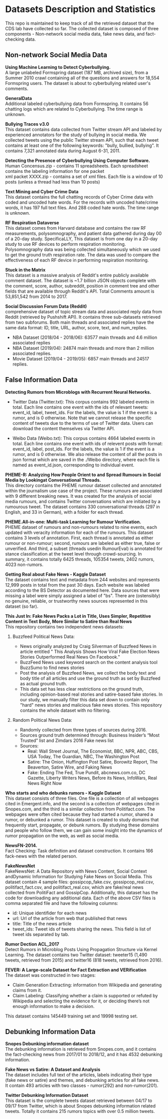 # Datasets Description and Statistics
This repo is maintained to keep track of all the retrieved dataset that the CDS lab have collected so far. The collected dataset is composed of three components - Non-network social media data, fake news data, and fact-checking data.  

## Non-network Social Media Data
**Using Machine Learning to Detect Cyberbullying.**  
A large unlabeled Formspring dataset (187 MB, archived size), from a Summer 2010 crawl containing all of the questions and answers for 18,554 Formspring users. The dataset is about to cyberbullying related user's comments.

**GeneralData**  
Additional labeled cyberbullying data from Formspring. It contains 56 chatting logs which are related to Cyberbullying. The time range is unknown.

**Bullying Traces v3.0**  
This dataset contains data collected from Twitter stream API and labeled by experienced annotators for the study of bullying in social media. We collected tweets using the public Twitter stream API, such that each tweet contains at least one of the following keywords: "bully, bullied, bullying". It contains 7,321 annotated data during August 6-31, 2011. 

**Detecting the Presence of Cyberbullying Using Computer Software.**  
Human Concensus.zip - contains 11 spreadsheets.  Each spreadsheet contains the labeling information for one packet  
xml packet XXXX.zip - contains a set of xml files.  Each file is a window of 10 posts (unless a thread had less than 10 posts)

**Text Mining and Cyber Crime Data**  
This dataset contains the full chatting records of Cyber Crime data with coded and uncoded hate words. For the records with uncoded hate/crime words, it has 197 full text files. And 288 coded hate words. The time range is unknown.

**RF Respiration Dataverse**  
This dataset comes from Harvard database and contains the raw RF measurements, polysomnography, and patient data gathered during day 00 of a 20-day study. SpecificaLLY, This dataset is from one day in a 20-day study to use RF devices to perform respiration monitoring. Polysomnography data was being collected simultaneously which we used to get the ground truth respiration rate. The data was used to compare the effectiveness of each RF device in performing respiration monitoring.

**Stuck in the Matrix**  
This dataset is a massive analysis of Reddit's entire publicly available comment dataset. The dataset is ~1.7 billion JSON objects complete with the comment, score, author, subreddit, position in comment tree and other fields that are available through Reddit's API. Total Comments amount is 53,851,542 from 2014 to 2017.

**Social Discussion Forum Data (Reddit)**  
 comprehensive dataset of topic stream data and associated reply data from Reddit (retrieved by Pushshift API). It contains three sub-datasets retrieved from two subforums. Both main threads and associated replies have the same data format: ID, title, URL, author, score, text, and num_replies. 
 - NBA Dataset (2018/04 - 2018/06): 63577 main threads and 4.6 million associated replies
 - NBA Dataset (2019/04): 24874 main threads and more than 2 million associated replies.
 - Movie Dataset (2019/04 - 2019/05): 6857 main threads and 24517 replies.

## False Information Data
**Detecting Rumors from Microblogs with Recurrent Neural Networks.**

- Twitter Data (Twitter.txt): This corpus contains 992 labeled events in total. Each line contains one event with the ids of relevant tweets: event_id, label, tweet_ids. For the labels, the value is 1 if the event is a rumor, and is 0 otherwise. Note that we cannot release the specific content of tweets due to the terms of use of Twitter data. Users can download the content themselves via Twitter API. 

- Weibo Data (Weibo.txt): This corpus contains 4664 labeled events in total. Each line contains one event with ids of relevent posts with format: event_id, label, post_ids. For the labels, the value is 1 if the event is a rumor, and is 0 otherwise. We also release the content of all the posts in json format which are saved in the ./Weibo directory, where each file is named as event_id.json, corresponding to individual event.

**PHEME-R: Analyzing How People Orient to and Spread Rumours in Social Media by Lookingat Conversational Threads.**  
This directory contains the PHEME rumour dataset collected and annotated within the journalism use case of the project. These rumours are associated with 9 different breaking news. It was created for the analysis of social media rumours, and contains Twitter conversations which are initiated by a rumourous tweet. The dataset contains 330 conversational threads (297 in English, and 33 in German), with a folder for each thread.

**PHEME.All-in-one: Multi-task Learning for Rumour Verification.**   
PHEME dataset of rumours and non-rumours related to nine events, each updated with veracity information for each of the rumours. This dataset contains 3 levels of annotation.  First, each thread is annotated as either rumour or non-rumour; second, rumours are labeled as either true, false or unverified. And third, a subset (threads usedin RumourEval) is annotated for stance classification at the tweet level through crowd-sourcing. In summary, it contains totally 6425 threads, 105354 tweets, 2402 rumors, 4023 non-rumors.

**Getting Real about Fake News - Kaggle Dataset**  
The dataset contains text and metadata from 244 websites and represents 12,999 posts in total from the past 30 days. Each website was labeled according to the BS Detector as documented here. Data sources that were missing a label were simply assigned a label of "bs". There are (ostensibly) no genuine, reliable, or trustworthy news sources represented in this dataset (so far).

**This Just In: Fake News Packs a Lot in Title, Uses Simpler, Repetitive Content in Text Body, More Similar to Satire than Real News**   
This repository contains two independent news datasets:  
1. Buzzfeed Political News Data:
	* News originally analyzed by Craig Silverman of Buzzfeed News in article entitled " This Analysis Shows How Viral Fake Election News Stories Outperformed Real News On Facebook."
	* BuzzFeed News used  keyword search on the content analysis tool BuzzSumo to find news stories 
	* Post the analysis of Buzzfeed News, we collect the body text and body title of all articles and use the ground truth as set by Buzzfeed as actual ground truth.
	* This data set has less clear restrictions on the ground truth, including opinion-based real stories and satire-based fake stories. In our study, we manually filter this data set down to contain only "hard" news stories and malicious fake news stories. This repository contains the whole dataset with no filtering.     
  
2. Random Political News Data:  
	* Randomly collected from three types of sources during 2016. 
	* Sources ground truth determined through: Business Insider’s “Most Trusted” list and Zimdars 2016 Fake news list
	* Sources:
		- Real: Wall Street Journal, The Economist, BBC, NPR, ABC, CBS, USA Today, The Guardian, NBC, The Washington Post
		- Satire: The Onion, Huffington Post Satire, Borowitz Report, The Beaverton, Satire Wire, and Faking News
		- Fake: Ending The Fed, True Pundit, abcnews.com.co, DC Gazette, Liberty Writers News, Before its News, InfoWars, Real News Right Now

**Who starts and who debunks rumors - Kaggle Dataset**  
This dataset consists of three files. One file is a collection of all webpages cited in Emergent.info, and the second is a collection of webpages cited in Snopes.com, and the third is a similar collection from Politifact.com. The webpages were often cited because they had started a rumor, shared a rumor, or debunked a rumor. This dataset is created to study domains that frequently start, propagate, or debunk rumors. By studying these domains and people who follow them, we can gain some insight into the dynamics of rumor propagation on the web, as well as social media. 

**NewsFN-2014.**    
Fact Checking: Task definition and dataset construction. It contains 166 fack-news with the related person. 

**FakeNewsNet**   
FakeNewsNet: A Data Repository with News Content, Social Context andDynamic Information for Studying Fake News on Social Media. This dataset contain 4 sample files: gossipcop_fake.csv, gossipcop_real.csv, politifact_fact.csv, and politifact_real.csv, which are fake/real news collected from PolitiFact and GossipCop. Additionally, this dataset has the code for downloading any additional data. Each of the above CSV files is comma separated file and have the following columns:
- id: Unique identifider for each news
- url: Url of the article from web that published that news
- title: Title of the news article
- tweet_ids: Tweet ids of tweets sharing the news. This field is list of tweet ids separated by tab.

**Rumor Dection ACL_2017**  
Detect Rumors in Microblog Posts Using Propagation Structure via Kernel Learning. The dataset contains two Twitter dataset: tweeter15 (1,490 tweets, retrieved from 2015) and twitter16 (818 tweets, retrieved from 2016).

**FEVER: A Large-scale Dataset for Fact Extraction and VERification**  
The dataset was constructed in two stages: 
- Claim Generation Extracting: information from Wikipedia and generating claims from it.
- Claim Labeling: Classifying whether a claim is supported or refuted by Wikipedia and selecting the evidence for it, or deciding there’s not enough information to make a decision.

This dataset contains 145449 training set and 19998 testing set.

## Debunking Information Data

**Snopes Debunking information dataset**  
The debunking information is retrieved from Snopes.com, and it contains the fact-checking news from 2017/01 to 2018/12, and it has 4532 debunking information.

**Fake News vs Satire: A Dataset and Analysis**  
The dataset includes full text of the articles, labels indicating their type (fake news or satire) and themes, and debunking articles for all fake news. It contain 493 articles with two classes - rumor(292) and non-rumor(201). 

**Twitter Debunking Information Dataset**  
This dataset is the complete tweets dataset retrieved between 04/17 to 09/17 from Twitter, which is about Snopes debunking information related tweets. Totally it contains 215 rumors topics with over 0.5 million tweets. 
